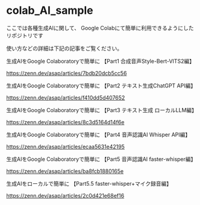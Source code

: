 # colab_AI_sample

ここでは各種生成AIに関して、
Google Colabにて簡単に利用できるようにしたリポジトリです　

使い方などの詳細は下記の記事をご覧ください。



生成AIをGoogle Colaboratoryで簡単に 【Part1 合成音声Style-Bert-VITS2編】

https://zenn.dev/asap/articles/7bdb20dcb5cc56

生成AIをGoogle Colaboratoryで簡単に  【Part2 テキスト生成ChatGPT API編】

https://zenn.dev/asap/articles/f410dd5d407652

生成AIをGoogle Colaboratoryで簡単に  【Part3 テキスト生成 ローカルLLM編】

https://zenn.dev/asap/articles/8c3d5164d14f6e

生成AIをGoogle Colaboratoryで簡単に  【Part4 音声認識AI Whisper API編】

https://zenn.dev/asap/articles/ecaa5631e42195

生成AIをGoogle Colaboratoryで簡単に  【Part5 音声認識AI faster-whisper編】

https://zenn.dev/asap/articles/ba8fcb1880165e

生成AIをローカルで簡単に  【Part5.5 faster-whisper+マイク録音編】

https://zenn.dev/asap/articles/2c0d421e68ef16




